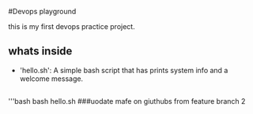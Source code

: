 #Devops playground 

this is my first devops practice project. 

## whats inside 
- 'hello.sh': A simple bash script that has prints system info and a welcome message. 

##
'''bash
bash hello.sh
###uodate mafe on giuthubs
 from feature branch 2
